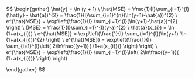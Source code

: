 
$$
\begin{gather}
\hat{y} = \ln (y + 1) \\
\hat{MSE} = \frac{1}{l}\sum_{i=1}^{l}(\hat{y} - \hat{a})^{2} = \frac{1}{l}\sum_{i=1}^{n}(\ln(y+1)-\hat{a})^{2} \\
e^{\hat{MSE}} = \exp\left(\frac{1}{l} \sum_{i=1}^{l}(\ln(y+1)-\hat{a})^{2} \right)  \\
{MSE} = \frac{1}{l}\sum_{i=1}^{l}(y-a)^{2} \\
\hat{a}(x_{i}) = \ln (1+a(x_{i})) \\
e^{\hat{MSE}} = \exp\left(\frac{1}{l} \sum_{i=1}^{l}(\ln(y+1)-\ln (1+a(x_{i})))^{2} \right) \\
e^{\hat{MSE}} = \exp\left(\frac{1}{l} \sum_{i=1}^{l}\left( 2\ln\frac{(y+1)}{ (1+a(x_{i}))} \right) \right) \\
e^{\hat{MSE}} = \exp\left(\frac{1}{l} \sum_{i=1}^{l}\left( 2\ln\frac{(y+1)}{ (1+a(x_{i}))} \right) \right)

\end{gather}
$$